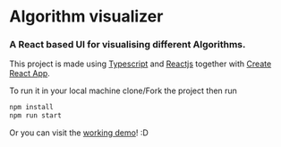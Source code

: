 # Algorithm visualizer

### A React based UI for visualising different Algorithms.

This project is made using [Typescript](https://www.typescriptlang.org/) and [Reactjs](https://reactjs.org/) together with [Create React App](https://create-react-app.dev/).

To run it in your local machine clone/Fork the project then run
```bash
npm install
npm run start
```

Or you can visit the [working demo](https://fdograph.github.io/algoviz/)! :D

